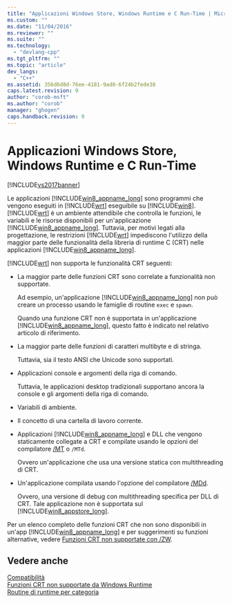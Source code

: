 ```yaml
---
title: "Applicazioni Windows Store, Windows Runtime e C Run-Time | Microsoft Docs"
ms.custom: ""
ms.date: "11/04/2016"
ms.reviewer: ""
ms.suite: ""
ms.technology: 
  - "devlang-cpp"
ms.tgt_pltfrm: ""
ms.topic: "article"
dev_langs: 
  - "C++"
ms.assetid: 356d6d8d-76ee-4181-9ad0-6f24b2fede38
caps.latest.revision: 9
author: "corob-msft"
ms.author: "corob"
manager: "ghogen"
caps.handback.revision: 9
---
```

# Applicazioni Windows Store, Windows Runtime e C Run-Time
[!INCLUDE[vs2017banner](../assembler/inline/includes/vs2017banner.md)]

Le applicazioni [!INCLUDE[win8_appname_long](../build/includes/win8_appname_long_md.md)] sono programmi che vengono eseguiti in [!INCLUDE[wrt](../atl/reference/includes/wrt_md.md)] eseguibile su [!INCLUDE[win8](../build/includes/win8_md.md)].  [!INCLUDE[wrt](../atl/reference/includes/wrt_md.md)] è un ambiente attendibile che controlla le funzioni, le variabili e le risorse disponibili per un'applicazione [!INCLUDE[win8_appname_long](../build/includes/win8_appname_long_md.md)].  Tuttavia, per motivi legati alla progettazione, le restrizioni [!INCLUDE[wrt](../atl/reference/includes/wrt_md.md)] impediscono l'utilizzo della maggior parte delle funzionalità della libreria di runtime C \(CRT\) nelle applicazioni [!INCLUDE[win8_appname_long](../build/includes/win8_appname_long_md.md)].  
  
 [!INCLUDE[wrt](../atl/reference/includes/wrt_md.md)] non supporta le funzionalità CRT seguenti:  
  
-   La maggior parte delle funzioni CRT sono correlate a funzionalità non supportate.  
  
     Ad esempio, un'applicazione [!INCLUDE[win8_appname_long](../build/includes/win8_appname_long_md.md)] non può creare un processo usando le famiglie di routine `exec` e `spawn`.  
  
     Quando una funzione CRT non è supportata in un'applicazione [!INCLUDE[win8_appname_long](../build/includes/win8_appname_long_md.md)], questo fatto è indicato nel relativo articolo di riferimento.  
  
-   La maggior parte delle funzioni di caratteri multibyte e di stringa.  
  
     Tuttavia, sia il testo ANSI che Unicode sono supportati.  
  
-   Applicazioni console e argomenti della riga di comando.  
  
     Tuttavia, le applicazioni desktop tradizionali supportano ancora la console e gli argomenti della riga di comando.  
  
-   Variabili di ambiente.  
  
-   Il concetto di una cartella di lavoro corrente.  
  
-   Applicazioni [!INCLUDE[win8_appname_long](../build/includes/win8_appname_long_md.md)] e DLL che vengono staticamente collegate a CRT e compilate usando le opzioni del compilatore [\/MT](../build/reference/md-mt-ld-use-run-time-library.md) o `/MTd`.  
  
     Ovvero un'applicazione che usa una versione statica con multithreading di CRT.  
  
-   Un'applicazione compilata usando l'opzione del compilatore [\/MDd](../build/reference/md-mt-ld-use-run-time-library.md).  
  
     Ovvero, una versione di debug con multithreading specifica per DLL di CRT.  Tale applicazione non è supportata sul [!INCLUDE[win8_appstore_long](../build/reference/includes/win8_appstore_long_md.md)].  
  
 Per un elenco completo delle funzioni CRT che non sono disponibili in un'app [!INCLUDE[win8_appname_long](../build/includes/win8_appname_long_md.md)] e per suggerimenti su funzioni alternative, vedere [Funzioni CRT non supportate con \/ZW](http://msdn.microsoft.com/library/windows/apps/jj606124.aspx).  
  
## Vedere anche  
 [Compatibilità](../c-runtime-library/compatibility.md)   
 [Funzioni CRT non supportate da Windows Runtime](../c-runtime-library/windows-runtime-unsupported-crt-functions.md)   
 [Routine di runtime per categoria](../c-runtime-library/run-time-routines-by-category.md)